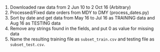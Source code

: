 1. Downloaded raw data from 2 Jun 10 to 2 Oct 16 (Arbitrary)
2. Processed/Fixed date orders from MDY to DMY (process_dates.py)
3. Sort by date and get data from May 16 to Jul 16 as TRAINING data and Aug 16 as TESTING data
4. Remove any strings found in the fields, and put 0 as value for missing data
5. Name the resulting training file as `subset_train.csv` and testing file as `subset_test.csv`.